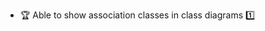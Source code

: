 * <span id="outcome-classDiagrams-associationClasses-one">:trophy: Able to show association classes in class diagrams :one:</span>
